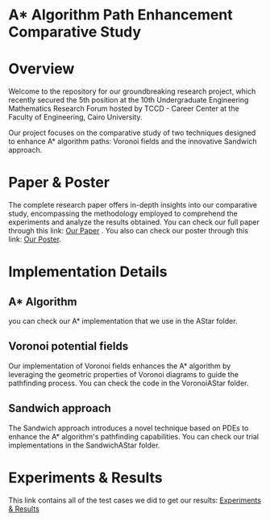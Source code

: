 # A* Algorithm Path Enhancement Comparative Study


# Overview

Welcome to the repository for our groundbreaking research project, which recently secured the 5th position at the 10th Undergraduate Engineering Mathematics Research Forum hosted by TCCD - Career Center at the Faculty of Engineering, Cairo University.

Our project focuses on the comparative study of two techniques designed to enhance A* algorithm paths: Voronoi fields and the innovative Sandwich approach. 

# Paper & Poster
The complete research paper offers in-depth insights into our comparative study, encompassing the methodology employed to comprehend the experiments and analyze the results obtained. You can check our full paper through this link: [Our Paper](https://drive.google.com/file/d/1uRlTHcDGX71wG4YobANlkK_GN0kfTTNw/view?usp=drive_link)  .
You also can check our poster through this link: [Our Poster](https://drive.google.com/file/d/1XOlcWPE4zNJpThivh6d5xlU_19zWkXlq/view?usp=drive_link). 


# Implementation Details
## A* Algorithm
you can check our A* implementation that we use in the AStar folder.
## Voronoi potential fields
Our implementation of Voronoi fields enhances the A* algorithm by leveraging the geometric properties of Voronoi diagrams to guide the pathfinding process. You can check the code in the VoronoiAStar folder.

## Sandwich approach
The Sandwich approach introduces a novel technique based on PDEs to enhance the A* algorithm's pathfinding capabilities. You can check our trial implementations in the SandwichAStar folder. 

# Experiments & Results
This link contains all of the test cases we did to
get our results: [Experiments & Results](https://drive.google.com/drive/folders/1-epuFsz2w-jm4MRs0Md4a48djPNwKcQb?usp=drive_link)




 


